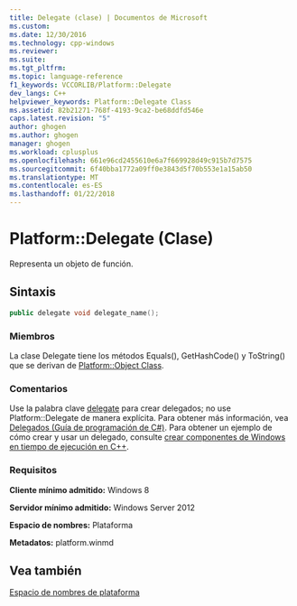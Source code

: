 ```yaml
---
title: Delegate (clase) | Documentos de Microsoft
ms.custom: 
ms.date: 12/30/2016
ms.technology: cpp-windows
ms.reviewer: 
ms.suite: 
ms.tgt_pltfrm: 
ms.topic: language-reference
f1_keywords: VCCORLIB/Platform::Delegate
dev_langs: C++
helpviewer_keywords: Platform::Delegate Class
ms.assetid: 82b21271-768f-4193-9ca2-be68ddfd546e
caps.latest.revision: "5"
author: ghogen
ms.author: ghogen
manager: ghogen
ms.workload: cplusplus
ms.openlocfilehash: 661e96cd2455610e6a7f669928d49c915b7d7575
ms.sourcegitcommit: 6f40bba1772a09ff0e3843d5f70b553e1a15ab50
ms.translationtype: MT
ms.contentlocale: es-ES
ms.lasthandoff: 01/22/2018
---
```

# <a name="platformdelegate-class"></a>Platform::Delegate (Clase)
Representa un objeto de función.  
  
## <a name="syntax"></a>Sintaxis  
  
```cpp  
public delegate void delegate_name();  
```  
  
### <a name="members"></a>Miembros  
 La clase Delegate tiene los métodos Equals(), GetHashCode() y ToString() que se derivan de [Platform::Object Class](../cppcx/platform-object-class.md).  
  
### <a name="remarks"></a>Comentarios  
 Use la palabra clave [delegate](../windows/delegate-cpp-component-extensions.md) para crear delegados; no use Platform::Delegate de manera explícita. Para obtener más información, vea [Delegados (Guía de programación de C#)](../cppcx/delegates-c-cx.md). Para obtener un ejemplo de cómo crear y usar un delegado, consulte [crear componentes de Windows en tiempo de ejecución en C++](/windows/uwp/winrt-components/creating-windows-runtime-components-in-cpp).  
  
### <a name="requirements"></a>Requisitos  
 **Cliente mínimo admitido:** Windows 8  
  
 **Servidor mínimo admitido:** Windows Server 2012  
  
 **Espacio de nombres:** Plataforma  
  
 **Metadatos:** platform.winmd  
  
## <a name="see-also"></a>Vea también  
 [Espacio de nombres de plataforma](../cppcx/platform-namespace-c-cx.md)